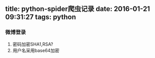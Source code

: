 title: python-spider爬虫记录
date: 2016-01-21 09:31:27
tags: python
----

### 微博登录

1. 密码加密SHA1,RSA?
2. 用户名采用base64加密
